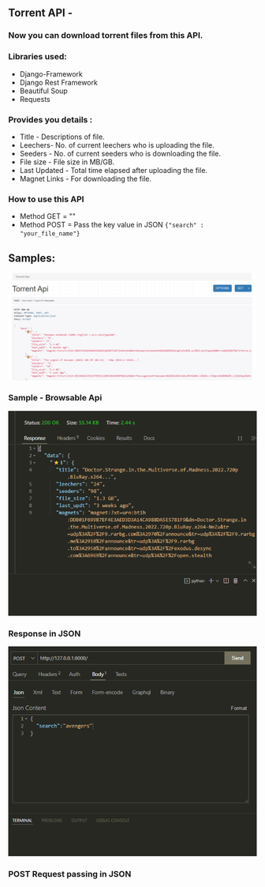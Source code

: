 ## Torrent API - 
### Now you can download torrent files from this API. 

### Libraries used:
* Django-Framework
* Django Rest Framework
* Beautiful Soup
* Requests

### Provides you details :
* Title - Descriptions of file. 
* Leechers- No. of current leechers who is uploading the file. 
* Seeders - No. of current seeders who is downloading the file.
* File size - File size in MB/GB.
* Last Updated - Total time elapsed after uploading the file. 
* Magnet Links -  For downloading the file.

### How to use this API
* Method GET = ""
* Method POST = Pass the key value in JSON
    `{"search" : "your_file_name"}`
    
## Samples:

![alt text](https://github.com/PeeusD/TorrentApi/blob/main/gitpic/Capture1.PNG) <br>
### Sample - Browsable Api
![alt text](https://github.com/PeeusD/TorrentApi/blob/main/gitpic/Capture2.PNG) <br>
### Response in JSON
![alt text](https://github.com/PeeusD/TorrentApi/blob/main/gitpic/Capture3.PNG) <br>
### POST Request passing in JSON